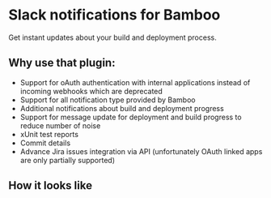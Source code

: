 # Slack notifications for Bamboo

Get instant updates about your build and deployment process.

## Why use that plugin:
- Support for oAuth authentication with internal applications instead of incoming webhooks which are deprecated
- Support for all notification type provided by Bamboo
- Additional notifications about build and deployment progress
- Support for message update for deployment and build progress to reduce number of noise
- xUnit test reports 
- Commit details
- Advance Jira issues integration via API (unfortunately OAuth linked apps are only partially supported)

## How it looks like
